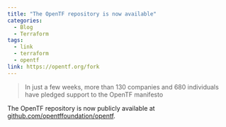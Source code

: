 ```yaml
---
title: "The OpenTF repository is now available"
categories:
  - Blog
  - Terraform
tags:
  - link
  - terraform
  - opentf
link: https://opentf.org/fork
---
```

> In just a few weeks, more than 130 companies and 680 individuals have pledged support to the OpenTF manifesto

The OpenTF repository is now publicly available at [github.com/opentffoundation/opentf](https://github.com/opentffoundation/opentf).

